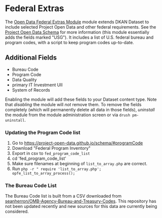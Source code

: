 # Federal Extras

The [Open Data Federal Extras Module](https://github.com/GetDKAN/dkan/tree/7.x-1.x/modules/dkan/open_data_federal_extras) module extends DKAN Dataset to include selected Project Open Data and other federal requirements. See the [Project Open Data Schema](https://project-open-data.cio.gov/v1.1/schema/) for more information (this module essentially adds the fields marked "USG"). It includes a list of U.S. federal bureau and program codes, with a script to keep program codes up-to-date.

## Additional Fields

 * Bureau Code
 * Program Code
 * Data Quality
 * primary IT Investment UII
 * System of Records

Enabling the module will add these fields to your Dataset content type. Note that _disabling_ the module will _not_ remove them. To remove the fields completely (which will permanently delete all data in those fields), _uninstall_ the module from the module administration screen or via `drush pm-uninstall`.

### Updating the Program Code list
1. Go to https://project-open-data.github.io/schema/#programCode
2. Download "Federal Program Inventory"
3. Export in csv to ``fed_program_code_list``
4. cd 'fed_program_code_list'
6. Make sure filenames at beginning of ``list_to_array.php`` are correct.
5. Run ``php -r " require 'list_to_array.php'; opfe_list_to_array_process();``

### The Bureau Code List

The Bureau Code list is built from a CSV downloaded from [seanherron/OMB-Agency-Bureau-and-Treasury-Codes](https://github.com/seanherron/OMB-Agency-Bureau-and-Treasury-Codes). This repository has not been updated recently and new sources for this data are currently being considered.
